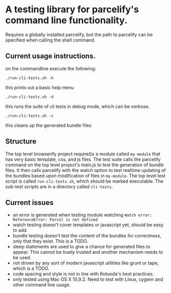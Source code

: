 # A testing library for parcelify's command line functionality.

Requires a globally installed parcelify, but the path to parcelify can be specified when calling the shell command.

## Current usage instructions.

on the commandline execute the following:

    ./run-cli-tests.sh -h

this prints out a basic help menu

    ./run-cli-tests.sh -d

this runs the suite of cli tests in debug mode, which can be verbose.

    ./run-cli-tests.sh -c

this cleans up the generated bundle files

## Structure

The top level browserify project require()s a module called `my-module` that has very basic template, css, and js files.  The test suite calls the parcelify command on the top level project's main.js to test the generation of bundle files. It then calls parcelify with the watch option to test realtime updating of the bundles based upon modification of files in `my-module`.  The top level test script is called `run-cli-tests.sh`, which should be marked executable.  The sub-test scripts are in a directory called `cli-tests`.

## Current issues

* an error is generated when testing module watching `Watch error: ReferenceError: Parcel is not defined`
* watch testing doesn't cover templates or javascript yet, should be easy to add.
* bundle testing doesn't test the content of the bundles for correctness, only that they exist.  This is a TODO.
* sleep statements are used to give a chance for generated files to appear.  This cannot be truely trusted and another mechanism needs to be used.
* not driven by any sort of modern javascript utilities like grunt or tape, which is a TODO.
* code spacing and style is not in line with Rotunda's best practices.
* only tested using Mac OS X 10.9.2.  Need to test with Linux, cygwin and other command line usage.

